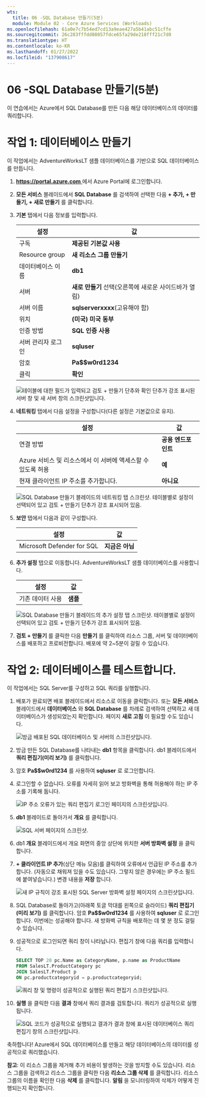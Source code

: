 ```yaml
---
wts:
  title: 06 -SQL Database 만들기(5분)
  module: Module 02 - Core Azure Services (Workloads)
ms.openlocfilehash: 61a0e7c7b54ed7cd13a9eae427a5b41abc51cffe
ms.sourcegitcommit: 26c283fffdd08057fdce65fa29de218fff21c7d0
ms.translationtype: HT
ms.contentlocale: ko-KR
ms.lasthandoff: 01/27/2022
ms.locfileid: "137908617"
---
```

# <a name="06---create-a-sql-database-5-min"></a>06 -SQL Database 만들기(5분)

이 연습에서는 Azure에서 SQL Database를 만든 다음 해당 데이터베이스의 데이터를 쿼리합니다.

# <a name="task-1-create-the-database"></a>작업 1: 데이터베이스 만들기 

이 작업에서는 AdventureWorksLT 샘플 데이터베이스를 기반으로 SQL 데이터베이스를 만듭니다. 

1. [ **https://portal.azure.com** ](https://portal.azure.com)에서 Azure Portal에 로그인합니다.

2. **모든 서비스** 블레이드에서 **SQL Database** 를 검색하여 선택한 다음 **+ 추가, + 만들기, + 새로 만들기** 를 클릭합니다. 

3. **기본** 탭에서 다음 정보를 입력합니다.  

    | 설정 | 값 | 
    | --- | --- |
    | 구독 | **제공된 기본값 사용** |
    | Resource group | **새 리소스 그룹 만들기** |
    | 데이터베이스 이름| **db1** | 
    | 서버 | **새로 만들기** 선택(오른쪽에 새로운 사이드바가 열림)|
    | 서버 이름 | **sqlserverxxxx**(고유해야 함) | 
    | 위치 | **(미국) 미국 동부** |
    | 인증 방법 | **SQL 인증 사용** |
    | 서버 관리자 로그인 | **sqluser** |
    | 암호 | **Pa$$w0rd1234** |
    | 클릭  | **확인** |

   ![테이블에 대한 필드가 입력되고 검토 + 만들기 단추와 확인 단추가 강조 표시된 서버 창 및 새 서버 창의 스크린샷입니다.](../images/0501.png)

4. **네트워킹** 탭에서 다음 설정을 구성합니다(다른 설정은 기본값으로 유지). 

    | 설정 | 값 | 
    | --- | --- |
    | 연결 방법 | **공용 엔드포인트** |    
    | Azure 서비스 및 리소스에서 이 서버에 액세스할 수 있도록 허용 | **예** |
    | 현재 클라이언트 IP 주소를 추가합니다. | **아니요** |
    
   ![SQL Database 만들기 블레이드의 네트워킹 탭 스크린샷. 테이블별로 설정이 선택되어 있고 검토 + 만들기 단추가 강조 표시되어 있음.](../images/0501b.png)

5. **보안** 탭에서 다음과 같이 구성합니다. 

    | 설정 | 값 | 
    | --- | --- |
    | Microsoft Defender for SQL| **지금은 아님** |
    
6. **추가 설정** 탭으로 이동합니다. AdventureWorksLT 샘플 데이터베이스를 사용합니다.

    | 설정 | 값 | 
    | --- | --- |
    | 기존 데이터 사용 | **샘플** |

    ![SQL Database 만들기 블레이드의 추가 설정 탭 스크린샷. 테이블별로 설정이 선택되어 있고 검토 + 만들기 단추가 강조 표시되어 있음.](../images/0501c.png)

7. **검토 + 만들기** 를 클릭한 다음 **만들기** 를 클릭하여 리소스 그룹, 서버 및 데이터베이스를 배포하고 프로비전합니다. 배포에 약 2~5분이 걸릴 수 있습니다.


# <a name="task-2-test-the-database"></a>작업 2: 데이터베이스를 테스트합니다.

이 작업에서는 SQL Server를 구성하고 SQL 쿼리를 실행합니다. 

1. 배포가 완료되면 배포 블레이드에서 리소스로 이동을 클릭합니다. 또는 **모든 서비스** 블레이드에서 **데이터베이스** 와 **SQL Database** 를 차례로 검색하여 선택하고 새 데이터베이스가 생성되었는지 확인합니다. 페이지 **새로 고침** 이 필요할 수도 있습니다.

    ![방금 배포된 SQL 데이터베이스 및 서버의 스크린샷입니다.](../images/0502.png)

2. 방금 만든 SQL Database를 나타내는 **db1** 항목을 클릭합니다. db1 블레이드에서 **쿼리 편집기(미리 보기)** 를 클릭합니다.

3. 암호 **Pa$$w0rd1234** 를 사용하여 **sqluser** 로 로그인합니다.

4. 로그인할 수 없습니다. 오류를 자세히 읽어 보고 방화벽을 통해 허용해야 하는 IP 주소를 기록해 둡니다. 

    ![IP 주소 오류가 있는 쿼리 편집기 로그인 페이지의 스크린샷입니다.](../images/0503.png)

5. **db1** 블레이드로 돌아가서 **개요** 를 클릭합니다. 

    ![SQL 서버 페이지의 스크린샷.](../images/0504.png)

6. db1 **개요** 블레이드에서 개요 화면의 중앙 상단에 위치한 **서버 방화벽 설정** 을 클릭합니다.

7. **+ 클라이언트 IP 추가**(상단 메뉴 모음)를 클릭하여 오류에서 언급된 IP 주소를 추가합니다. (자동으로 채워져 있을 수도 있습니다. 그렇지 않은 경우에는 IP 주소 필드에 붙여넣습니다.) 변경 내용을 **저장** 합니다. 

    ![새 IP 규칙이 강조 표시된 SQL Server 방화벽 설정 페이지의 스크린샷입니다.](../images/0506.png)

8. SQL Database로 돌아가고(아래쪽 토글 막대를 왼쪽으로 슬라이드) **쿼리 편집기(미리 보기)** 를 클릭합니다. 암호 **Pa$$w0rd1234** 를 사용하여 **sqluser** 로 로그인합니다. 이번에는 성공해야 합니다. 새 방화벽 규칙을 배포하는 데 몇 분 정도 걸릴 수 있습니다. 

9. 성공적으로 로그인되면 쿼리 창이 나타납니다. 편집기 창에 다음 쿼리를 입력합니다. 

    ```SQL
    SELECT TOP 20 pc.Name as CategoryName, p.name as ProductName
    FROM SalesLT.ProductCategory pc
    JOIN SalesLT.Product p
    ON pc.productcategoryid = p.productcategoryid;
    ```

    ![쿼리 창 및 명령이 성공적으로 실행된 쿼리 편집기 스크린샷입니다.](../images/0507.png)

10. **실행** 을 클릭한 다음 **결과** 창에서 쿼리 결과를 검토합니다. 쿼리가 성공적으로 실행됩니다.

    ![SQL 코드가 성공적으로 실행되고 결과가 결과 창에 표시된 데이터베이스 쿼리 편집기 창의 스크린샷입니다.](../images/0508.png)

축하합니다! Azure에서 SQL 데이터베이스를 만들고 해당 데이터베이스의 데이터를 성공적으로 쿼리했습니다.

**참고**: 이 리소스 그룹을 제거해 추가 비용이 발생하는 것을 방지할 수도 있습니다. 리소스 그룹을 검색하고 리소스 그룹을 클릭한 다음 **리소스 그룹 삭제** 를 클릭합니다. 리소스 그룹의 이름을 확인한 다음 **삭제** 를 클릭합니다. **알림** 을 모니터링하여 삭제가 어떻게 진행되는지 확인합니다.
